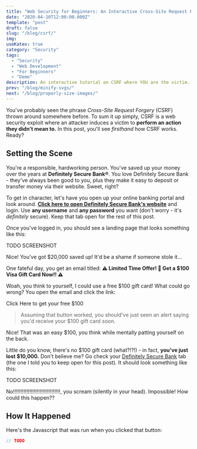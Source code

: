 ```yaml
---
title: "Web Security for Beginners: An Interactive Cross-Site Request Forgery (CSRF) Demo"
date: "2020-04-10T12:00:00.000Z"
template: "post"
draft: false
slug: "/blog/csrf/"
img:
useKatex: true
category: "Security"
tags:
  - "Security"
  - "Web Development"
  - "For Beginners"
  - "Demo"
description: An interactive tutorial on CSRF where YOU are the victim.
prev: "/blog/minify-svgs/"
next: "/blog/properly-size-images/"
---
```


You've probably seen the phrase _Cross-Site Request Forgery_ (CSRF) thrown around somewhere before. To sum it up simply, CSRF is a web security exploit where an attacker induces a victim to **perform an action they didn't mean to.** In this post, you'll see _firsthand_ how CSRF works. Ready?

## Setting the Scene

You're a responsible, hardworking person. You've saved up your money over the years at **Definitely Secure Bank®**. You love Definitely Secure Bank - they've always been good to you, plus they make it easy to deposit or transfer money via their website. Sweet, right?

To get in character, let's have you open up your online banking portal and look around. <b><a href="http://localhost:3000/login" target="_blank">Click here to open Definitely Secure Bank's website</a></b> and login. Use **any username** and **any password** you want (don't worry - it's _definitely_ secure). Keep that tab open for the rest of this post.

Once you've logged in, you should see a landing page that looks something like this:

TODO SCREENSHOT

Nice! You've got $20,000 saved up! It'd be a shame if someone stole it...

One fateful day, you get an email titled: **⚠️ Limited Time Offer! 🎁 Get a $100 Visa Gift Card Now!! ⚠️**

<span class="emph-special">Woah</span>, you think to yourself, <span class="emph-special">I could use a free $100 gift card!</span> What could go wrong? You open the email and click the link:

<div>
  <csrf-post-button use-get-request=true>Click Here to get your free $100</csrf-post-button>
</div>

> Assuming that button worked, you should've just seen an alert saying you'd receive your $100 gift card soon.

<span class="emph-special">Nice! That was an easy $100</span>, you think while mentally patting yourself on the back.

Little do you know, there's no \$100 gift card (what?!?!) - in fact, **you've just lost $10,000.** Don't believe me? Go check your [Definitely Secure Bank](http://localhost:3000/) tab (the one I told you to keep open for this post). It should look something like this:

TODO SCREENSHOT

<span class="emph-special">No!!!!!!!!!!!!!!!!!!!!!!!!!!!!!!!!</span>, you scream (silently in your head). <span class="emph-special">Impossible! How could this happen??</span>

## How It Happened

Here's the Javascript that was run when you clicked that button:

```js
// TODO
```
